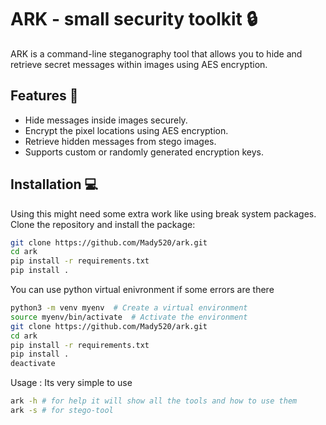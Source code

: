 # ARK - small security toolkit  🔒

ARK is a command-line steganography tool that allows you to hide and retrieve secret messages within images using AES encryption.

## Features 🚀
- Hide messages inside images securely.
- Encrypt the pixel locations using AES encryption.
- Retrieve hidden messages from stego images.
- Supports custom or randomly generated encryption keys.

## Installation 💻
Using this might need some extra work like using break system packages.
Clone the repository and install the package:

```sh
git clone https://github.com/Mady520/ark.git
cd ark
pip install -r requirements.txt 
pip install . 
```
You can use python virtual enivronment if some errors are there

```sh
python3 -m venv myenv  # Create a virtual environment
source myenv/bin/activate  # Activate the environment
git clone https://github.com/Mady520/ark.git
cd ark 
pip install -r requirements.txt
pip install .
deactivate 
```

Usage : Its very simple to use 
```sh
ark -h # for help it will show all the tools and how to use them 
ark -s # for stego-tool
```
